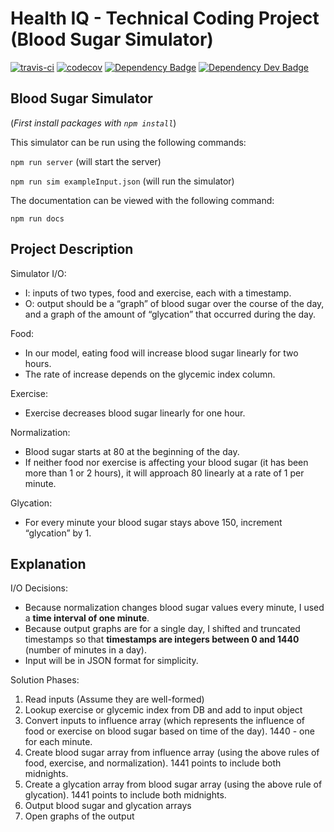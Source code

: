 # Health IQ - Technical Coding Project (Blood Sugar Simulator)

[![travis-ci](https://api.travis-ci.org/shanemileham/healthiq-project.svg?branch=master)](https://travis-ci.org/shanemileham/healthiq-project)
[![codecov](https://codecov.io/gh/shanemileham/healthiq-project/branch/master/graph/badge.svg)](https://codecov.io/gh/shanemileham/healthiq-project)
[![Dependency Badge](https://david-dm.org/shanemileham/healthiq-project.svg)](https://david-dm.org/shanemileham/healthiq-project)
[![Dependency Dev Badge](https://david-dm.org/shanemileham/healthiq-project/dev-status.svg)](https://david-dm.org/shanemileham/healthiq-project?type=dev)

## Blood Sugar Simulator

(_First install packages with `npm install`_)

This simulator can be run using the following commands:

`npm run server` (will start the server)

`npm run sim exampleInput.json` (will run the simulator)

The documentation can be viewed with the following command:

`npm run docs`

## Project Description

Simulator I/O:
- I: inputs of two types, food and exercise, each with a timestamp.  
- O: output should be a “graph” of blood sugar over the course of the day, and
   a graph of the amount of “glycation” that occurred during the day.  

Food:
- In our model, eating food will increase blood sugar linearly for two hours.  
- The rate of increase depends on the glycemic index column.

Exercise:
- Exercise decreases blood sugar linearly for one hour.

Normalization:
- Blood sugar starts at 80 at the beginning of the day.
- If neither food nor exercise is affecting your blood sugar
(it has been more than 1 or 2 hours),
it will approach 80 linearly at a rate of 1 per minute.

Glycation:
- For every minute your blood sugar stays above 150, increment “glycation” by 1.


## Explanation

I/O Decisions:
- Because normalization changes blood sugar values every minute, I used a **time
interval of one minute**.
- Because output graphs are for a single day, I shifted and truncated timestamps
so that **timestamps are integers between 0 and 1440**
(number of minutes in a day).
- Input will be in JSON format for simplicity.

Solution Phases:

1. Read inputs (Assume they are well-formed)
2. Lookup exercise or glycemic index from DB and add to input object
3. Convert inputs to influence array (which represents the influence of food or
  exercise on blood sugar based on time of the day). 1440 - one for each minute.
4. Create blood sugar array from influence array (using the above rules of food,
  exercise, and normalization). 1441 points to include both midnights.
5. Create a glycation array from blood sugar array (using the above rule of
  glycation). 1441 points to include both midnights.
6. Output blood sugar and glycation arrays
7. Open graphs of the output
